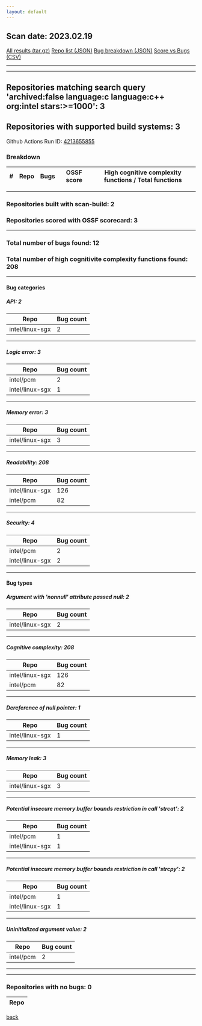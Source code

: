 ```yaml
---
layout: default
---
```


## Scan date: 2023.02.19
[All results (tar.gz)](./all-results.tar.gz) [Repo list (JSON)](./filtered-repos.json) [Bug breakdown (JSON)](./bug_breakdown.json) [Score vs Bugs (CSV)](./score_vs_bugs.csv)

***

---
## Repositories matching search query 'archived:false language:c language:c++ org:intel stars:>=1000': 3
## Repositories with supported build systems: 3
Github Actions Run ID: [4213655855](https://github.com/intel/srs/actions/runs/4213655855)

### Breakdown
| #    | Repo        | Bugs       | OSSF score | High cognitive complexity functions / Total functions   |
| ---- | ----------- | ---------- | ---------- | ------------------------------------------------------- |

***

### Repositories built with scan-build: 2
### Repositories scored with OSSF scorecard: 3

***

### Total number of bugs found: 12
### Total number of high cognitivite complexity functions found: 208

***

#### Bug categories
##### API: 2
| Repo        | Bug count   |
| ----------- | ----------- |
| intel/linux-sgx | 2 |

***

##### Logic error: 3
| Repo        | Bug count   |
| ----------- | ----------- |
| intel/pcm | 2 |
| intel/linux-sgx | 1 |

***

##### Memory error: 3
| Repo        | Bug count   |
| ----------- | ----------- |
| intel/linux-sgx | 3 |

***

##### Readability: 208
| Repo        | Bug count   |
| ----------- | ----------- |
| intel/linux-sgx | 126 |
| intel/pcm | 82 |

***

##### Security: 4
| Repo        | Bug count   |
| ----------- | ----------- |
| intel/pcm | 2 |
| intel/linux-sgx | 2 |

***

#### Bug types
##### Argument with 'nonnull' attribute passed null: 2
| Repo        | Bug count   |
| ----------- | ----------- |
| intel/linux-sgx | 2 |

***

##### Cognitive complexity: 208
| Repo        | Bug count   |
| ----------- | ----------- |
| intel/linux-sgx | 126 |
| intel/pcm | 82 |

***

##### Dereference of null pointer: 1
| Repo        | Bug count   |
| ----------- | ----------- |
| intel/linux-sgx | 1 |

***

##### Memory leak: 3
| Repo        | Bug count   |
| ----------- | ----------- |
| intel/linux-sgx | 3 |

***

##### Potential insecure memory buffer bounds restriction in call 'strcat': 2
| Repo        | Bug count   |
| ----------- | ----------- |
| intel/pcm | 1 |
| intel/linux-sgx | 1 |

***

##### Potential insecure memory buffer bounds restriction in call 'strcpy': 2
| Repo        | Bug count   |
| ----------- | ----------- |
| intel/pcm | 1 |
| intel/linux-sgx | 1 |

***

##### Uninitialized argument value: 2
| Repo        | Bug count   |
| ----------- | ----------- |
| intel/pcm | 2 |

***


***

### Repositories with no bugs: 0

| Repo |
| ---- |
[back](../..)
